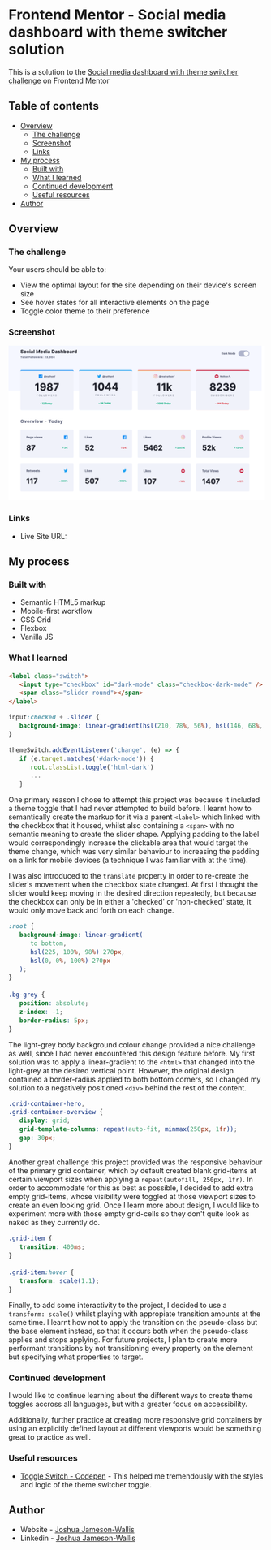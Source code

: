 # Frontend Mentor - Social media dashboard with theme switcher solution

This is a solution to the [Social media dashboard with theme switcher challenge](https://www.frontendmentor.io/challenges/social-media-dashboard-with-theme-switcher-6oY8ozp_H) on Frontend Mentor

## Table of contents

-  [Overview](#overview)
   -  [The challenge](#the-challenge)
   -  [Screenshot](#screenshot)
   -  [Links](#links)
-  [My process](#my-process)
   -  [Built with](#built-with)
   -  [What I learned](#what-i-learned)
   -  [Continued development](#continued-development)
   -  [Useful resources](#useful-resources)
-  [Author](#author)

## Overview

### The challenge

Your users should be able to:

-  View the optimal layout for the site depending on their device's screen size
-  See hover states for all interactive elements on the page
-  Toggle color theme to their preference

### Screenshot

![](./Screenshot.png)

### Links

-  Live Site URL:

## My process

### Built with

-  Semantic HTML5 markup
-  Mobile-first workflow
-  CSS Grid
-  Flexbox
-  Vanilla JS

### What I learned

```html
<label class="switch">
   <input type="checkbox" id="dark-mode" class="checkbox-dark-mode" />
   <span class="slider round"></span>
</label>
```

```css
input:checked + .slider {
   background-image: linear-gradient(hsl(210, 78%, 56%), hsl(146, 68%, 55%));
}
```

```js
themeSwitch.addEventListener('change', (e) => {
   if (e.target.matches('#dark-mode')) {
      root.classList.toggle('html-dark')
      ...
   }
```

One primary reason I chose to attempt this project was because it included a theme toggle that I had never attempted to build before. I learnt how to semantically create the markup for it via a parent `<label>` which linked with the checkbox that it housed, whilst also containing a `<span>` with no semantic meaning to create the slider shape. Applying padding to the label would correspondingly increase the clickable area that would target the theme change, which was very similar behaviour to increasing the padding on a link for mobile devices (a technique I was familiar with at the time).

I was also introduced to the `translate` property in order to re-create the slider's movement when the checkbox state changed. At first I thought the slider would keep moving in the desired direction repeatedly, but because the checkbox can only be in either a 'checked' or 'non-checked' state, it would only move back and forth on each change.

```css
:root {
   background-image: linear-gradient(
      to bottom,
      hsl(225, 100%, 98%) 270px,
      hsl(0, 0%, 100%) 270px
   );
}

.bg-grey {
   position: absolute;
   z-index: -1;
   border-radius: 5px;
}
```

The light-grey body background colour change provided a nice challenge as well, since I had never encountered this design feature before. My first solution was to apply a linear-gradient to the `<html>` that changed into the light-grey at the desired vertical point. However, the original design contained a border-radius applied to both bottom corners, so I changed my solution to a negatively positioned `<div>` behind the rest of the content.

```css
.grid-container-hero,
.grid-container-overview {
   display: grid;
   grid-template-columns: repeat(auto-fit, minmax(250px, 1fr));
   gap: 30px;
}
```

Another great challenge this project provided was the responsive behaviour of the primary grid container, which by default created blank grid-items at certain viewport sizes when applying a `repeat(autofill, 250px, 1fr)`. In order to accommodate for this as best as possible, I decided to add extra empty grid-items, whose visibility were toggled at those viewport sizes to create an even looking grid. Once I learn more about design, I would like to experiment more with those empty grid-cells so they don't quite look as naked as they currently do.

```css
.grid-item {
   transition: 400ms;
}

.grid-item:hover {
   transform: scale(1.1);
}
```

Finally, to add some interactivity to the project, I decided to use a `transform: scale()` whilst playing with appropiate transition amounts at the same time. I learnt how not to apply the transition on the pseudo-class but the base element instead, so that it occurs both when the pseudo-class applies and stops applying. For future projects, I plan to create more performant transitions by not transitioning every property on the element but specifying what properties to target.

### Continued development

I would like to continue learning about the different ways to create theme toggles accross all languages, but with a greater focus on accessibility.

Additionally, further practice at creating more responsive grid containers by using an explicitly defined layout at different viewports would be something great to practice as well.

### Useful resources

-  [Toggle Switch - Codepen](https://codepen.io/haleonearth/pen/aJMevP) - This helped me tremendously with the styles and logic of the theme switcher toggle.

## Author

-  Website - [Joshua Jameson-Wallis](https://joshuajamesonwallis.com)
-  Linkedin - [Joshua Jameson-Wallis](https://www.linkedin.com/in/joshua-jameson-wallis/)
